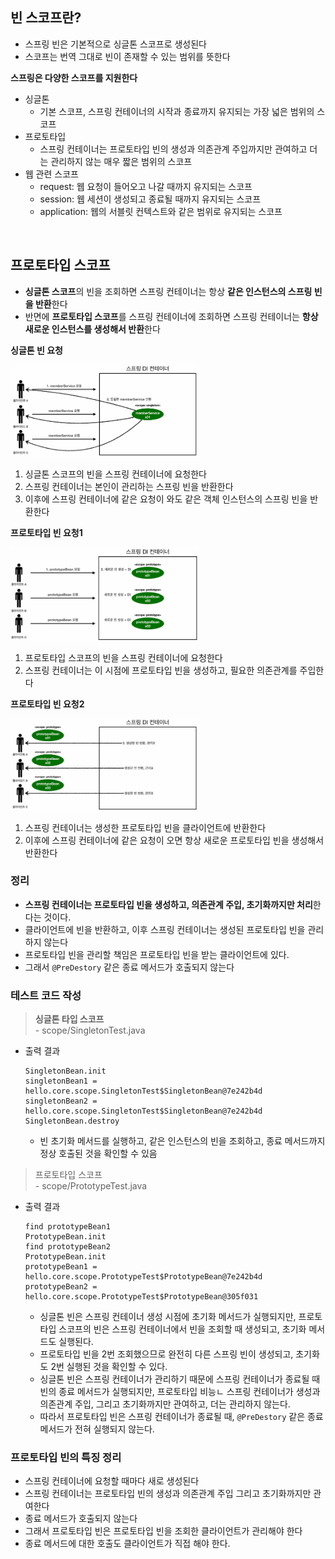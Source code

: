 ## 빈 스코프란?

- 스프링 빈은 기본적으로 싱글톤 스코프로 생성된다
- 스코프는 번역 그대로 빈이 존재할 수 있는 범위를 뜻한다

**스프링은 다양한 스코프를 지원한다**

- 싱글톤
    - 기본 스코프, 스프링 컨테이너의 시작과 종료까지 유지되는 가장 넓은 범위의 스코프
- 프로토타입
    - 스프링 컨테이너는 프로토타입 빈의 생성과 의존관계 주입까지만 관여하고 더는 관리하지 않는 매우 짧은 범위의 스코프
- 웹 관련 스코프
    - request: 웹 요청이 들어오고 나갈 때까지 유지되는 스코프
    - session: 웹 세션이 생성되고 종료될 때까지 유지되는 스코프
    - application: 웹의 서블릿 컨텍스트와 같은 범위로 유지되는 스코프

<br>

## 프로토타입 스코프

- **싱글톤 스코프**의 빈을 조회하면 스프링 컨테이너는 항상 **같은 인스턴스의 스프링 빈을 반환**한다
- 반면에 **프로토타입 스코프**를 스프링 컨테이너에 조회하면 스프링 컨테이너는 **항상 새로운 인스턴스를 생성해서 반환**한다

**싱글톤 빈 요청**

<img src="https://github.com/iieunji023/spring-core/blob/main/images/싱글톤_빈_요청.png" width="300">

1. 싱글톤 스코프의 빈을 스프링 컨테이너에 요청한다
2. 스프링 컨테이너는 본인이 관리하는 스프링 빈을 반환한다
3. 이후에 스프링 컨테이너에 같은 요청이 와도 같은 객체 인스턴스의 스프링 빈을 반환한다

**프로토타입 빈 요청1**

<img src="https://github.com/iieunji023/spring-core/blob/main/images/프로토타입_빈_요청1.png" width="300">

1. 프로토타입 스코프의 빈을 스프링 컨테이너에 요청한다
2. 스프링 컨테이너는 이 시점에 프로토타입 빈을 생성하고, 필요한 의존관계를 주입한다

**프로토타입 빈 요청2**

<img src="https://github.com/iieunji023/spring-core/blob/main/images/프로토타입_빈_요청2.png" width="300">

1. 스프링 컨테이너는 생성한 프로토타입 빈을 클라이언트에 반환한다
2. 이후에 스프링 컨테이너에 같은 요청이 오면 항상 새로운 프로토타입 빈을 생성해서 반환한다

### 정리

- **스프링 컨테이너는 프로토타입 빈을 생성하고, 의존관계 주입, 초기화까지만 처리**한다는 것이다.
- 클라이언트에 빈을 반환하고, 이후 스프링 컨테이너는 생성된 프로토타입 빈을 관리하지 않는다
- 프로토타입 빈을 관리할 책임은 프로토타입 빈을 받는 클라이언트에 있다.
- 그래서 `@PreDestory` 같은 종료 메서드가 호출되지 않는다

### 테스트 코드 작성

> **싱글톤 타입 스코프**
<br> - scope/SingletonTest.java
- 출력 결과

    ```
    SingletonBean.init
    singletonBean1 = hello.core.scope.SingletonTest$SingletonBean@7e242b4d
    singletonBean2 = hello.core.scope.SingletonTest$SingletonBean@7e242b4d
    SingletonBean.destroy
    ```

  - 빈 초기화 메서드를 실행하고, 같은 인스턴스의 빈을 조회하고, 종료 메서드까지 정상 호출된 것을 확인할 수 있음

> 프로토타입 스코프
<br> - scope/PrototypeTest.java

- 출력 결과

    ```
    find prototypeBean1
    PrototypeBean.init
    find prototypeBean2
    PrototypeBean.init
    prototypeBean1 = hello.core.scope.PrototypeTest$PrototypeBean@7e242b4d
    prototypeBean2 = hello.core.scope.PrototypeTest$PrototypeBean@305f031
    ```

  - 싱글톤 빈은 스프링 컨테이너 생성 시점에 초기화 메서드가 실행되지만, 프로토타입 스코프의 빈은 스프링 컨테이너에서 빈을 조회할 때 생성되고, 초기화 메서드도 실행된다.
  - 프로토타입 빈을 2번 조회했으므로 완전히 다른 스프링 빈이 생성되고, 초기화도 2번 실행된 것을 확인할 수 있다.
  - 싱글톤 빈은 스프링 컨테이너가 관리하기 때문에 스프링 컨테이너가 종료될 때 빈의 종료 메서드가 실행되지만, 프로토타입 비능ㄴ 스프링 컨테이너가 생성과 의존관계 주입, 그리고 초기화까지만 관여하고, 더는 관리하지 않는다.
  - 따라서 프로토타입 빈은 스프링 컨테이너가 종료될 때, `@PreDestory` 같은 종료 메서드가 전혀 실행되지 않는다.

### 프로토타입 빈의 특징 정리

- 스프링 컨테이너에 요청할 때마다 새로 생성된다
- 스프링 컨테이너는 프로토타입 빈의 생성과 의존관계 주입 그리고 초기화까지만 관여한다
- 종료 메서드가 호출되지 않는다
- 그래서 프로토타입 빈은 프로토타입 빈을 조회한 클라이언트가 관리해야 한다
- 종료 메서드에 대한 호출도 클라이언트가 직접 해야 한다.

<br>


